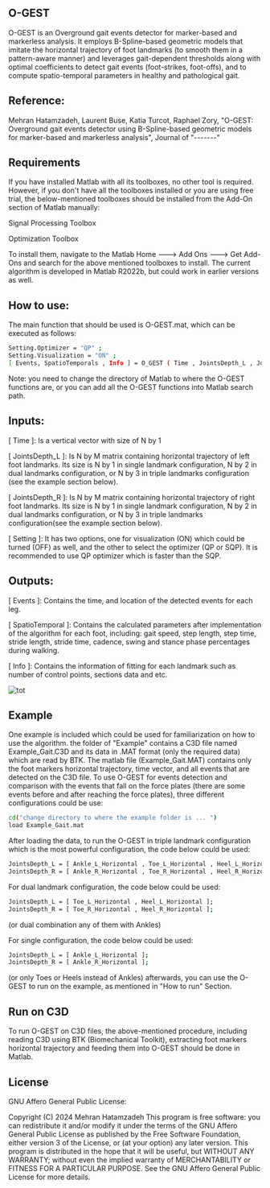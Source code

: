 ## O-GEST
O-GEST is an Overground gait events detector for marker-based and markerless analysis. It employs B-Spline-based geometric models that imitate the horizontal trajectory of foot landmarks (to smooth them in a pattern-aware manner) and leverages gait-dependent thresholds along with optimal coefficients to detect gait events (foot-strikes, foot-offs), and to compute spatio-temporal parameters in healthy and pathological gait.

## Reference: 
Mehran Hatamzadeh, Laurent Buse, Katia Turcot, Raphael Zory, "O-GEST: Overground gait events detector using B-Spline-based geometric models for marker-based and markerless analysis", Journal of "-------" 

## Requirements
If you have installed Matlab with all its toolboxes, no other tool is required. However, if you don't have all the toolboxes installed or you are using free trial, the below-mentioned toolboxes should be installed from the Add-On section of Matlab manually:

Signal Processing Toolbox

Optimization Toolbox

To install them, navigate to the Matlab Home ---> Add Ons ---> Get Add-Ons and search for the above mentioned toolboxes to install. The current algorithm is developed in Matlab R2022b, but could work in earlier versions as well.

## How to use:  

The main function that should be used is O-GEST.mat, which can be executed as follows:
```sh
Setting.Optimizer = "QP" ;
Setting.Visualization = "ON" ;  
[ Events, SpatioTemporals , Info ] = O_GEST ( Time , JointsDepth_L , JointsDepth_R , Setting );
```
Note: you need to change the directory of Matlab to where the O-GEST functions are, or you can add all the O-GEST functions into Matlab search path. 

## Inputs:

[ Time ]: Is a vertical vector with size of N by 1 

[ JointsDepth_L ]: Is N by M matrix containing horizontal trajectory of left foot landmarks. Its size is N by 1 in single landmark configuration, N by 2 in dual landmarks configuration, or N by 3 in triple landmarks configuration (see the example section below).
                
[ JointsDepth_R ]: Is N by M matrix containing horizontal trajectory of right foot landmarks. Its size is N by 1 in single landmark configuration, N by 2 in dual landmarks configuration, or N by 3 in triple landmarks configuration(see the example section below).               
                
[ Setting ]: It has two options, one for visualization (ON) which could be turned (OFF) as well, and the other to select the optimizer (QP or SQP). It is recommended to use QP optimizer which is faster than the SQP.      
              
## Outputs:

[ Events ]: Contains the time, and location of the detected events for each leg.

[ SpatioTemporal ]: Contains the calculated parameters after implementation of the algorithm for each foot, including: gait speed, step length, step time, stride length, stride time, cadence, swing and stance phase percentages during walking.

[ Info ]: Contains the information of fitting for each landmark such as number of control points, sections data and etc.

![tot](https://github.com/Mehran-Hatamzadeh/O-GEST/assets/138072847/4400803a-5e0e-4b08-accc-00df36c87419)

## Example
One example is included which could be used for familiarization on how to use the algorithm. the folder of "Example" contains a C3D file named Example_Gait.C3D and its data in .MAT format (only the required data) which are read by BTK. The matlab file (Example_Gait.MAT) contains only the foot markers horizontal trajectory, time vector, and all events that are detected on the C3D file. To use O-GEST for events detection and comparison with the events that fall on the force plates (there are some events before and after reaching the force plates), three different configurations could be use:

```sh
cd("change directory to where the example folder is ... ") 
load Example_Gait.mat
``` 
After loading the data, to run the O-GEST in triple landmark configuration which is the most powerful configuration, the code below could be used:
```sh
JointsDepth_L = [ Ankle_L_Horizontal , Toe_L_Horizontal , Heel_L_Horizontal ];
JointsDepth_R = [ Ankle_R_Horizontal , Toe_R_Horizontal , Heel_R_Horizontal ];
```
For dual landmark configuration, the code below could be used:
```sh
JointsDepth_L = [ Toe_L_Horizontal , Heel_L_Horizontal ];
JointsDepth_R = [ Toe_R_Horizontal , Heel_R_Horizontal ];
```
(or dual combination any of them with Ankles)

For single configuration, the code below could be used: 
```sh
JointsDepth_L = [ Ankle_L_Horizontal ];
JointsDepth_R = [ Ankle_R_Horizontal ];
```
(or only Toes or Heels instead of Ankles)
afterwards, you can use the O-GEST to run on the example, as mentioned in "How to run" Section.

## Run on C3D
To run O-GEST on C3D files, the above-mentioned procedure, including reading C3D using BTK (Biomechanical Toolkit), extracting foot markers horizontal trajectory and feeding them into O-GEST should be done in Matlab.

## License

GNU Affero General Public License:

Copyright (C) 2024 Mehran Hatamzadeh
This program is free software: you can redistribute it and/or modify it under the terms of the GNU Affero General Public License as published by the Free Software Foundation, either version 3 of the License, or (at your option) any later version.
This program is distributed in the hope that it will be useful, but WITHOUT ANY WARRANTY; without even the implied warranty of MERCHANTABILITY or FITNESS FOR A PARTICULAR PURPOSE.  See the GNU Affero General Public License for more details.

